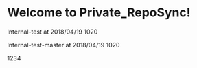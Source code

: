 # Welcome to Private_RepoSync!

Internal-test at 2018/04/19 1020

Internal-test-master at 2018/04/19 1020

1234
